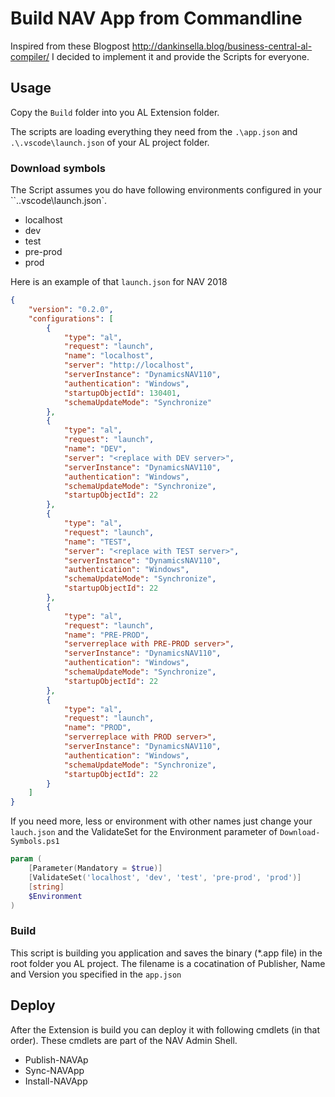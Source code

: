 # Build NAV App from Commandline

Inspired from these Blogpost http://dankinsella.blog/business-central-al-compiler/ I decided to implement it and provide the Scripts for everyone.

## Usage

Copy the `Build` folder into you AL Extension folder. 

The scripts are loading everything they need from the `.\app.json` and `.\.vscode\launch.json` of your AL project folder.

### Download symbols

The Script assumes you do have following environments configured in your ``.\.vscode\launch.json`.

* localhost
* dev
* test
* pre-prod
* prod

Here is an example of that `launch.json` for NAV 2018

```json
{
	"version": "0.2.0",
	"configurations": [
		{
			"type": "al",
			"request": "launch",
			"name": "localhost",
			"server": "http://localhost",
			"serverInstance": "DynamicsNAV110",
			"authentication": "Windows",
			"startupObjectId": 130401,
			"schemaUpdateMode": "Synchronize"
		},
		{
			"type": "al",
			"request": "launch",
			"name": "DEV",
			"server": "<replace with DEV server>",
			"serverInstance": "DynamicsNAV110",
			"authentication": "Windows",
			"schemaUpdateMode": "Synchronize",
			"startupObjectId": 22
		},
		{
			"type": "al",
			"request": "launch",
			"name": "TEST",
			"server": "<replace with TEST server>",
			"serverInstance": "DynamicsNAV110",
			"authentication": "Windows",
			"schemaUpdateMode": "Synchronize",
			"startupObjectId": 22
		},
		{
			"type": "al",
			"request": "launch",
			"name": "PRE-PROD",
			"serverreplace with PRE-PROD server>",
			"serverInstance": "DynamicsNAV110",
			"authentication": "Windows",
			"schemaUpdateMode": "Synchronize",
			"startupObjectId": 22
		},
		{
			"type": "al",
			"request": "launch",
			"name": "PROD",
			"serverreplace with PROD server>",
			"serverInstance": "DynamicsNAV110",
			"authentication": "Windows",
			"schemaUpdateMode": "Synchronize",
			"startupObjectId": 22
		}
	]
}
```

If you need more, less or environment with other names just change your `lauch.json` and the ValidateSet for the Environment parameter of `Download-Symbols.ps1`

```powershell
param (
    [Parameter(Mandatory = $true)]
    [ValidateSet('localhost', 'dev', 'test', 'pre-prod', 'prod')]
    [string]
    $Environment
)
```

### Build

This script is building you application and saves the binary (*.app file) in the root folder you AL project. The filename is a cocatination of Publisher, Name and Version you specified in the `app.json`


## Deploy

After the Extension is build you can deploy it with following cmdlets (in that order). These cmdlets are part of the NAV Admin Shell.

* Publish-NAVAp
* Sync-NAVApp
* Install-NAVApp